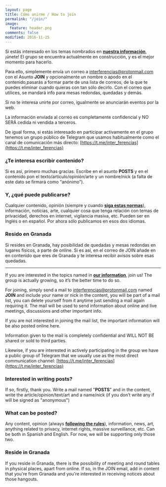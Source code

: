 ```yaml
---
layout: page
title: Cómo unirme / How to join
permalink: "/join/"
image:
  feature: header.png
comments: false
modified: 2016-11-25
---
```


Si estás interesado en los temas nombrados en [**nuestra información**](/about), ¡únete! El grupo se encuentra actualmente en construcción, y es el mejor momento para hacerlo.

Para ello, simplemente envía un correo a [interferencias@protonmail.com](mailto:interferencias@protonmail.com) con el Asunto **JOIN** y opcionalmente un nombre o apodo en el contenido,pasarás a formar parte de una lista de correos, de la que te puedes eliminar cuando quieras con tan sólo decirlo. Con el correo que utilices, se mandará info para mesas redondas, quedadas y demás.

Si no te interesa unirte por correo, igualmente se anunciarán eventos por la web.

La información enviada al correo es completamente confidencial y NO SERÁ cedida ni vendida a terceros.

De igual forma, si estás interesado en participar activamente en el grupo tenemos un grupo público de Telegram que usamos habitualmente como el canal de comunicación más directo:  [https://t.me/inter_ferencias](https://t.me/inter_ferencias)

### ¿Te interesa escribir contenido?

Si es así, primero muchas gracias. Escribe en el asunto **POSTS** y en el contenido pon el texto/artículo/opinión/arte y un nombre/nick (a falta de este dato se firmará como “anónimo”).

### Y, ¿qué puede publicarse?

Cualquier contenido, opinión (siempre y cuando [**siga estas normas**](/rules)), información, noticias, arte, cualquier cosa que tenga relación con temas de privacidad, derechos en internet, vigilancia masiva, etc. Pueden ser en Inglés o en español. Por ahora sólo publicamos en esos dos idiomas.

### Resido en Granada

Si resides en Granada, hay posibilidad de quedadas y mesas redondas en lugares físicos, a parte de online. Si es así, en el correo de JOIN añade en en contenido que eres de Granada y te interesa recibir avisos sobre esas quedadas.

---

If you are interested in the topics named in [**our information**](/about), join us! The group is actually growing, so it’s the better time to do so.

For joining, simply send a mail to [interferencias@protonmail.com](mailto:interferencias@protonmail.com) named **JOIN** and include your name or nick in the content, you will be part of a mail list, you can delete yourself from it anytime just sending a mail again requiring it. The mail will be used to send information about online and live meetings, discussions and other important info.

If you are not interested in joining the mail list, the important information will be also posted online here.

Information given to the mail is completely confidential and WILL NOT BE shared or sold to third parties.

Likewise, if you are interested in actively participating in the group we have a public group of Telegram that we usually use as the most direct communication channel:  [https://t.me/inter_ferencias](https://t.me/inter_ferencias)

### Interested in writing posts?

If so, firstly, thank you. Write a mail named "**POSTS**" and in the content, write the article/opinion/text/art and a name/nick (if you don’t write any if will be signed as "anonymous")

### What can be posted?

Any content, opinion (always [**following the rules**](/rules)), information, news, art, anything related to privacy, internet rights, massive surveillance, etc. Can be both in Spanish and English. For now, we will be supporting only those two.

### Reside in Granada

If you reside in Granada, there is the possibility of meeting and round tables in physical places, apart from online. If so, in the JOIN email, add in content that you're from Granada and you're interested in receiving notices about those hangouts.
